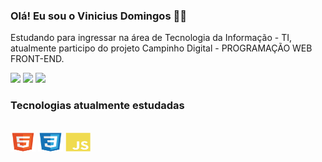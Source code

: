 ### Olá! Eu sou o Vinicius Domingos ✌🏾

<p>Estudando para ingressar na área de Tecnologia da Informação - TI, atualmente participo do projeto Campinho Digital -
PROGRAMAÇÃO WEB FRONT-END.</p>

 
<div 
  
  <a href="https://www.linkedin.com/in/vinicius-domingos-877639195/" target="_blank"><img src="https://img.shields.io/badge/-LinkedIn-%230077B5?style=for-the-badge&logo=linkedin&logoColor=white" target="_blank"></a> 
  <a href = "mailto: vinny.db@hotmail.com"><img src="https://img.shields.io/badge/Microsoft_Outlook-0078D4?style=for-the-badge&logo=microsoft-outlook&logoColor=white" target= "_blank"></a>
  <a href="https://discord.com/channels/@me" target="_blank"><img src="https://img.shields.io/badge/Discord-7289DA?style=for-the-badge&logo=discord&logoColor=white" target="_blank"></a>
</div>

### Tecnologias atualmente estudadas
<div style="display: inline_block"><br>
  <img align="center" alt="HTML" height="30" width="40" src="https://raw.githubusercontent.com/devicons/devicon/master/icons/html5/html5-original.svg">
  <img align="center" alt="CSS" height="30" width="40" src="https://raw.githubusercontent.com/devicons/devicon/master/icons/css3/css3-original.svg">
  <img align="center" alt="JavaScript" height="30" width="40" src="https://raw.githubusercontent.com/devicons/devicon/master/icons/javascript/javascript-plain.svg">
</div>

